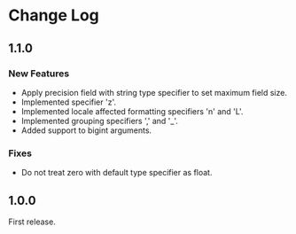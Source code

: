 # Change Log

## 1.1.0
### New Features
- Apply precision field with string type specifier to set maximum field size.
- Implemented specifier 'z'.
- Implemented locale affected formatting specifiers 'n' and 'L'.
- Implemented grouping specifiers ',' and '_'.
- Added support to bigint arguments.
### Fixes
- Do not treat zero with default type specifier as float.

## 1.0.0
First release.